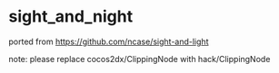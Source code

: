 sight_and_night
===============

ported from https://github.com/ncase/sight-and-light

note:
please replace cocos2dx/ClippingNode with hack/ClippingNode
